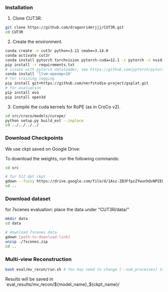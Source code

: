 ### Installation

1. Clone CUT3R.

```bash
git clone https://github.com/dragonriderjjj/CUT3R.git
cd CUT3R
```

2. Create the environment.

```bash
conda create -n cut3r python=3.11 cmake=3.14.0
conda activate cut3r
conda install pytorch torchvision pytorch-cuda=12.1 -c pytorch -c nvidia  # use the correct version of cuda for your system
pip install -r requirements.txt
# issues with pytorch dataloader, see https://github.com/pytorch/pytorch/issues/99625
conda install 'llvm-openmp<16'
# for training logging
pip install git+https://github.com/nerfstudio-project/gsplat.git
# for evaluation
pip install evo
pip install open3d
```

3. Compile the cuda kernels for RoPE (as in CroCo v2).

```bash
cd src/croco/models/curope/
python setup.py build_ext --inplace
cd ../../../../
```

### Download Checkpoints

We use ckpt saved on Google Drive:

To download the weights, run the following commands:

```bash
cd src

# for 512 dpt ckpt
gdown --fuzzy https://drive.google.com/file/d/1Asz-ZB3FfpzZYwunhQvNPZEUA8XUNAYD/view?usp=drive_link
cd ..
```
### Download dataset
for 7scenes evaluation:
place the data under "CUT3R/data/"
```bash
mkdir data
cd data

# download 7scenes data 
gdown [path-to-download-link]
unzip ./7scenes.zip
cd ..
```

### Multi-view Reconstruction

```bash
bash eval/mv_recon/run.sh # You may need to change [--num_processes] to the number of your gpus
```

Results will be saved in `eval_results/mv_recon/${model_name}_${ckpt_name}/
